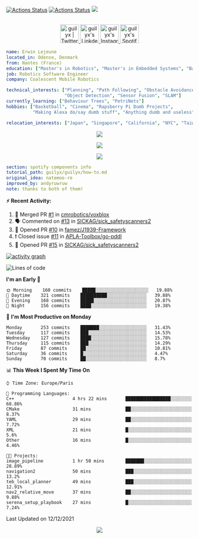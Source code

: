 [![Actions Status](https://github.com/guilyx/guilyx/workflows/wakatime-stats/badge.svg)](https://github.com/guilyx/guilyx/actions)
[![Actions Status](https://github.com/guilyx/guilyx/workflows/update-gh-activity/badge.svg)](https://github.com/guilyx/guilyx/actions)
![](https://visitor-badge.glitch.me/badge?page_id=guilyx.guilyx)

<p align="center">
<br/>
<a href="https://twitter.com/spida_rwin">
  <img alt="guilyx | Twitter" width="50px" src="https://user-images.githubusercontent.com/43545812/144034996-602b144a-16e1-41cc-99e7-c6040b20dcaf.png"/>
</a>
<a href="https://www.linkedin.com/in/erwinlejeune-lkn">
  <img alt="guilyx's LinkdeIN" width="50px" src="https://user-images.githubusercontent.com/43545812/144035037-0f415fc7-9f96-4517-a370-ccc6e78a714b.png" />
</a>
<a href="https://www.instagram.com/spid_erwin">
  <img alt="guilyx's Instagram" width="50px" src="https://user-images.githubusercontent.com/43545812/144035088-0dfb165f-8fe0-4d13-896c-876c29d2b128.png" />
</a>
<a href="https://open.spotify.com/user/11147618695?si=zZFn6uAGRLyoU02lsG50GA">
  <img alt="guilyx's Spotify" width="50px" src="https://user-images.githubusercontent.com/43545812/144035120-1ad5169b-91c7-4078-bef9-6a82c733f373.png" />
</a>
</p>

```yaml
name: Erwin Lejeune
located_in: Odense, Denmark
from: Nantes (France)
education: ["Master's in Robotics", "Master's in Embedded Systems", "Bachelor's in Electronics"]
job: Robotics Software Engineer
company: Coalescent Mobile Robotics

technical_interests: ["Planning", "Path Following", "Obstacle Avoidance", 
                      "Object Detection", "Sensor Fusion", "SLAM"]
currently_learning: ["Behaviour Trees", "PetriNets"]
hobbies: ["Basketball", "Cinema", "Rapsberry Pi Dumb Projects",
          "Making Alexa do/say dumb stuff", "Anything dumb and useless"]

relocation_interests: ["Japan", "Singapore", "California", "NYC", "Taiwan"]
```

<p align="center">
  <img alig src="https://github-profile-trophy.vercel.app/?username=guilyx&column=6&rank=SSS,SS,S,AAA,AA,A,B,C" />
</p>

<p align="center">
  <a href="https://spotify-github-profile.vercel.app/api/view?uid=11147618695&redirect=true">
    <img src="https://spotify-github-profile.vercel.app/api/view?uid=11147618695&cover_image=true&theme=default&bar_color=e3e3e3&bar_color_cover=true">
  </a>
</p>

<p align="center">
  <img src="https://guilyx.vercel.app/api/top-played">
</p>
 
```yaml
section: spotify components info
tutorial_path: guilyx/guilyx/how-to.md
original_idea: natemoo-re
improved_by: andyruwruw
note: thanks to both of them!
```


**:zap: Recent Activity:**

<!--START_SECTION:activity-->
1. 🎉 Merged PR [#1](https://github.com/cmrobotics/voxblox/pull/1) in [cmrobotics/voxblox](https://github.com/cmrobotics/voxblox)
2. 🗣 Commented on [#13](https://github.com/SICKAG/sick_safetyscanners2/issues/13) in [SICKAG/sick_safetyscanners2](https://github.com/SICKAG/sick_safetyscanners2)
3. 💪 Opened PR [#10](https://github.com/famez/J1939-Framework/pull/10) in [famez/J1939-Framework](https://github.com/famez/J1939-Framework)
4. ❗️ Closed issue [#11](https://github.com/APLA-Toolbox/go-pddl/issues/11) in [APLA-Toolbox/go-pddl](https://github.com/APLA-Toolbox/go-pddl)
5. 💪 Opened PR [#15](https://github.com/SICKAG/sick_safetyscanners2/pull/15) in [SICKAG/sick_safetyscanners2](https://github.com/SICKAG/sick_safetyscanners2)
<!--END_SECTION:activity-->

[![activity graph](https://activity-graph.herokuapp.com/graph?username=guilyx&custom_title=Erwin's%20activity%20graph&theme=github-light&hide_border=true)](https://github.com/ashutosh00710/github-readme-activity-graph)

<!--START_SECTION:waka-->
![Lines of code](https://img.shields.io/badge/From%20Hello%20World%20I%27ve%20Written-295%20Thousand%20lines%20of%20code-blue)

**I'm an Early 🐤** 

```text
🌞 Morning    160 commits    █████░░░░░░░░░░░░░░░░░░░░   19.88% 
🌆 Daytime    321 commits    ██████████░░░░░░░░░░░░░░░   39.88% 
🌃 Evening    168 commits    █████░░░░░░░░░░░░░░░░░░░░   20.87% 
🌙 Night      156 commits    ████░░░░░░░░░░░░░░░░░░░░░   19.38%

```
📅 **I'm Most Productive on Monday** 

```text
Monday       253 commits    ███████░░░░░░░░░░░░░░░░░░   31.43% 
Tuesday      117 commits    ███░░░░░░░░░░░░░░░░░░░░░░   14.53% 
Wednesday    127 commits    ████░░░░░░░░░░░░░░░░░░░░░   15.78% 
Thursday     115 commits    ███░░░░░░░░░░░░░░░░░░░░░░   14.29% 
Friday       87 commits     ██░░░░░░░░░░░░░░░░░░░░░░░   10.81% 
Saturday     36 commits     █░░░░░░░░░░░░░░░░░░░░░░░░   4.47% 
Sunday       70 commits     ██░░░░░░░░░░░░░░░░░░░░░░░   8.7%

```


📊 **This Week I Spent My Time On** 

```text
⌚︎ Time Zone: Europe/Paris

💬 Programming Languages: 
C++                      4 hrs 22 mins       █████████████████░░░░░░░░   68.86% 
CMake                    31 mins             ██░░░░░░░░░░░░░░░░░░░░░░░   8.37% 
YAML                     29 mins             ██░░░░░░░░░░░░░░░░░░░░░░░   7.72% 
XML                      21 mins             █░░░░░░░░░░░░░░░░░░░░░░░░   5.6% 
Other                    16 mins             █░░░░░░░░░░░░░░░░░░░░░░░░   4.46%

🐱‍💻 Projects: 
image_pipeline           1 hr 50 mins        ███████░░░░░░░░░░░░░░░░░░   28.89% 
navigation2              50 mins             ███░░░░░░░░░░░░░░░░░░░░░░   13.2% 
teb_local_planner        49 mins             ███░░░░░░░░░░░░░░░░░░░░░░   12.91% 
nav2_relative_move       37 mins             ██░░░░░░░░░░░░░░░░░░░░░░░   9.88% 
serena_setup_playbook    27 mins             █░░░░░░░░░░░░░░░░░░░░░░░░   7.24%

```


 Last Updated on 12/12/2021
<!--END_SECTION:waka-->

<p align="center">
  <img src="https://capsule-render.vercel.app/api?type=waving&color=gradient&height=60&section=footer"/>
</p>
